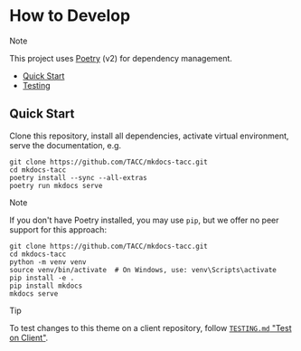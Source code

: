 # How to Develop

> [!NOTE]
> This project uses [Poetry] (v2) for dependency management.

[Poetry]: https://python-poetry.org/

- [Quick Start](#quick-start)
- [Testing](#testing)

## Quick Start

Clone this repository, install all dependencies, activate virtual environment, serve the documentation, e.g.

```shell
git clone https://github.com/TACC/mkdocs-tacc.git
cd mkdocs-tacc
poetry install --sync --all-extras
poetry run mkdocs serve
```

> [!NOTE]
> If you don't have Poetry installed, you may use `pip`, but we offer no peer support for this approach:
>
> ```shell
> git clone https://github.com/TACC/mkdocs-tacc.git
> cd mkdocs-tacc
> python -m venv venv
> source venv/bin/activate  # On Windows, use: venv\Scripts\activate
> pip install -e .
> pip install mkdocs
> mkdocs serve
> ```

> [!TIP]
> To test changes to this theme on a client repository, follow [`TESTING.md` "Test on Client"](./TESTING.md#test-on-client).
